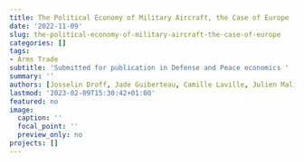 ```yaml
---
title: The Political Economy of Military Aircraft, the Case of Europe
date: '2022-11-09'
slug: the-political-economy-of-military-aircraft-the-case-of-europe
categories: []
tags:
- Arms Trade
subtitle: 'Submitted for publication in Defense and Peace economics '
summary: ''
authors: [Josselin Droff, Jade Guiberteau, Camille Laville, Julien Malizard, and Laure Noel]
lastmod: '2023-02-09T15:30:42+01:00'
featured: no
image:
  caption: ''
  focal_point: ''
  preview_only: no
projects: []
---
```


